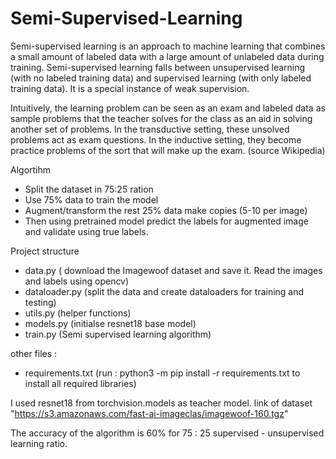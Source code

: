 # Semi-Supervised-Learning

Semi-supervised learning is an approach to machine learning that combines a small amount of labeled data with a large amount of unlabeled data during training. Semi-supervised learning falls between unsupervised learning (with no labeled training data) and supervised learning (with only labeled training data). It is a special instance of weak supervision.

Intuitively, the learning problem can be seen as an exam and labeled data as sample problems that the teacher solves for the class as an aid in solving another set of problems. In the transductive setting, these unsolved problems act as exam questions. In the inductive setting, they become practice problems of the sort that will make up the exam.
(source Wikipedia)


Algortihm
  - Split the dataset in 75:25 ration
  - Use 75% data to train the model
  - Augment/transform the rest 25% data make copies (5-10 per image)
  - Then using pretrained model predict the labels for augmented image and validate using true labels.
 
Project structure 
  - data.py ( download the Imagewoof dataset and save it. Read the images and labels using opencv)
  - dataloader.py (split the data and create dataloaders for training and testing)
  - utils.py (helper functions)
  - models.py (initialse resnet18 base model)
  - train.py (Semi supervised learning algorithm)

other files : 
  - requirements.txt (run : python3 -m pip install -r requirements.txt to install all required libraries)
 
I used resnet18 from torchvision.models as teacher model. 
link of dataset "https://s3.amazonaws.com/fast-ai-imageclas/imagewoof-160.tgz" 

The accuracy of the algorithm is 60% for 75 : 25 supervised - unsupervised learning ratio.

